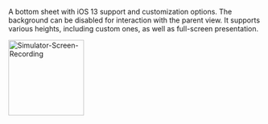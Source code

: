 A bottom sheet with iOS 13 support and customization options. The background can be disabled for interaction with the parent view. It supports various heights, including custom ones, as well as full-screen presentation.

<img src="https://github.com/user-attachments/assets/fb69c7b8-dce4-4611-99b5-d03473b9d46d" alt="Simulator-Screen-Recording" width="150"/>
